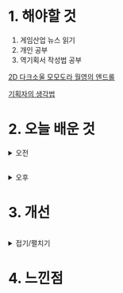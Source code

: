 
# 1. 해야할 것

1. 게임산업 뉴스 읽기 
2. 개인 공부  
3. 역기획서 작성법 공부

[2D 다크소울 모모도라 월영의 엔드롤](https://www.gamemeca.com/view.php?gid=1745024)

[기획자의 생각법](http://www.demitrio.com/?p=8396)

# 2. 오늘 배운 것

<details>
<summary>오전</summary>


</details>

##

<details>
<summary>오후</summary>


</details>




# 3. 개선
```
```
<details>
<summary>접기/펼치기</summary>


</details>



# 4. 느낀점
```

```


